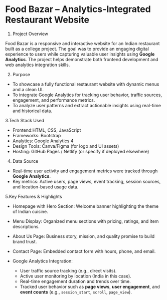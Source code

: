 # Food Bazar – Analytics-Integrated Restaurant Website

1. Project Overview

Food Bazar is a responsive and interactive website for an Indian restaurant built as a college project. The goal was to provide an engaging digital experience to users while capturing valuable user insights using **Google Analytics**. The project helps demonstrate both frontend development and web analytics integration skills.


2. Purpose

* To showcase a fully functional restaurant website with dynamic menus and a clean UI.
* To integrate Google Analytics for tracking user behavior, traffic sources, engagement, and performance metrics.
* To analyze user patterns and extract actionable insights using real-time and historical data.

3.Tech Stack Used

* Frontend:HTML, CSS, JavaScript
* Frameworks: Bootstrap
* Analytics: Google Analytics 4
* Design Tools: Canva/Figma (for logo and UI assets)
* Hosting: GitHub Pages / Netlify (or specify if deployed elsewhere)

4. Data Source

* Real-time user activity and engagement metrics were tracked through **Google Analytics**.
* Key metrics: Active users, page views, event tracking, session sources, and location-based usage data.

5.Key Features & Highlights

* Homepage with Hero Section: Welcome banner highlighting the theme of Indian cuisine.
* Menu Display: Organized menu sections with pricing, ratings, and item descriptions.
* About Us Page: Business story, mission, and quality promise to build brand trust.
* Contact Page: Embedded contact form with hours, phone, and email.
* Google Analytics Integration:

  * User traffic source tracking (e.g., direct visits).
  * Active user monitoring by location (India in this case).
  * Real-time engagement duration and trends over time.
  * Tracked user behavior such as **page views**, **user engagement**, and **event counts** (e.g., `session_start`, `scroll`, `page_view`).


